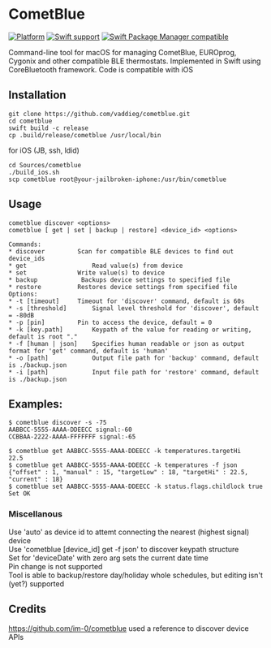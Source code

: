 #  CometBlue
[![Platform](https://img.shields.io/badge/Platforms-macOS%20-4E4E4E.svg?colorA=28a745)](https://github.com/vaddieg/cometblue)
[![Swift support](https://img.shields.io/badge/Swift-4.0%20%7C%204.2%20%7C%205.0%20%7C%205.1%20-lightgrey.svg?colorA=28a745&colorB=4E4E4E)](https://github.com/vaddieg/cometblue)
[![Swift Package Manager compatible](https://img.shields.io/badge/SPM-compatible-brightgreen.svg?style=flat&colorA=28a745&&colorB=4E4E4E)](https://github.com/apple/swift-package-manager)

Command-line tool for macOS for managing CometBlue, EUROprog, Cygonix and other compatible BLE thermostats. Implemented in Swift using CoreBluetooth framework. Code is compatible with iOS

## Installation
```
git clone https://github.com/vaddieg/cometblue.git
cd cometblue
swift build -c release
cp .build/release/cometblue /usr/local/bin
```
for iOS  (JB, ssh, ldid)  
```
cd Sources/cometblue
./build_ios.sh
scp cometblue root@your-jailbroken-iphone:/usr/bin/cometblue
```

 ## Usage
 ```
 cometblue discover <options>
 cometblue [ get | set | backup | restore] <device_id> <options>  

Commands:
 * discover			Scan for compatible BLE devices to find out device_ids 
 * get  		 		Read value(s) from device
 * set		  	 	Write value(s) to device
 * backup			 Backups device settings to specified file
 * restore			Restores device settings from specified file
Options:
 * -t [timeout]		Timeout for 'discover' command, default is 60s
 * -s [threshold]		Signal level threshold for 'discover', default = -80dB
 * -p [pin]			Pin to access the device, default = 0
 * -k [key.path]		Keypath of the value for reading or writing, default is root "."
 * -f [human | json] 	Specifies human readable or json as output format for 'get' command, default is 'human'
 * -o [path]			Output file path for 'backup' command, default is ./backup.json
 * -i [path]			Input file path for 'restore' command, default is ./backup.json
```

 ## Examples:
 ```
 $ cometblue discover -s -75  
 AABBCC-5555-AAAA-DDEECC signal:-60  
 CCBBAA-2222-AAAA-FFFFFFF signal:-65  
 
 $ cometblue get AABBCC-5555-AAAA-DDEECC -k temperatures.targetHi  
 22.5  
 $ cometblue get AABBCC-5555-AAAA-DDEECC -k temperatures -f json  
 {"offset" : 1, "manual" : 15, "targetLow" : 18, "targetHi" : 22.5, "current" : 18}  
 $ cometblue set AABBCC-5555-AAAA-DDEECC -k status.flags.childlock true  
 Set OK  
 ```
 ### Miscellanous
 Use 'auto' as device id to attemt connecting the nearest (highest signal) device  
 Use 'cometblue [device_id] get -f json' to discover keypath structure  
 Set for 'deviceDate' with zero arg sets the current date time  
 Pin change is not supported  
 Tool is able to backup/restore day/holiday whole schedules, but editing isn't (yet?) supported  

## Credits
https://github.com/im-0/cometblue used a reference to discover device APIs

